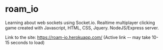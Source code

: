 # roam_io
Learning about web sockets using Socket.io. Realtime multiplayer clicking game created with Javascript, HTML, CSS, Jquery. NodeJS/Express server.

Link to the site: https://roam-io.herokuapp.com/ (Active link -- may take 10-15 seconds to load)
